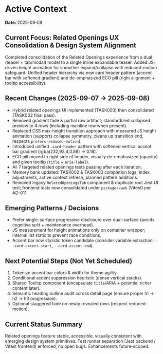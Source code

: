 # Active Context

**Date:** 2025-09-08

## Current Focus: Related Openings UX Consolidation & Design System Alignment

Completed consolidation of the Related Openings experience from a dual (teaser + tab/modal) model to a single inline expandable teaser. Added JS-driven height animation for smoother expand/collapse with reduced-motion safeguard. Unified header hierarchy via new card header pattern (accent bar with softened gradient) and de-emphasized ECO pill (right alignment + tooltip accessibility).

## Recent Changes (2025-09-07 → 2025-09-08)
- Hybrid related openings UI implemented (TASK003) then consolidated (TASK002 final pass).
- Removed gradient fade & partial row artifact; standardized collapsed preview to 4 rows (including mainline row when present).
- Replaced CSS max-height transition approach with measured JS height animation (supports collapse symmetry, cleans up transition end, respects `prefers-reduced-motion`).
- Introduced unified `.card-header` pattern with softened vertical accent bar gradient (rgba(232,93,4,0.88) → 0.18).
- ECO pill moved to right side of header, visually de-emphasized (opacity) and given tooltip (`title` + `aria-label`).
- All 7 targeted related openings tests passing after each iteration.
- Memory bank updated: TASK002 & TASK003 completion logs, index adjustments, active context refresh, planned pattern additions.
 - Removed legacy `RelatedOpeningsTab` component & duplicate root Jest UI test; frontend tests now consolidated under `packages/web` (Vitest) per AD-011.

## Emerging Patterns / Decisions
- Prefer single-surface progressive disclosure over dual-surface (avoids cognitive split + maintenance overhead).
- JS measurement for height animations only on container wrapper; internal list static to prevent race conditions.
- Accent bar now stylistic token candidate (consider variable extraction: `--card-accent-start`, `--card-accent-end`).

## Next Potential Steps (Not Yet Scheduled)
1. Tokenize accent bar colors & width for theme agility.
2. Conditional accent suppression heuristic (dense vertical stacks).
3. Shared Tooltip component (encapsulate `title`/ARIA + potential richer content later).
4. Semantic heading outline audit across detail page (ensure proper h1 → h2 → h3 progression).
5. Optional staggered fade on newly revealed rows (respect reduced-motion).

## Current Status Summary
Related openings feature stable, accessible, visually consistent with emerging design system primitives. Test runner separation (Jest backend / Vitest frontend) enforced; no open bugs. Enhancements future-scoped.
